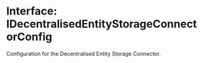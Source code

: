 # Interface: IDecentralisedEntityStorageConnectorConfig

Configuration for the Decentralised Entity Storage Connector.

